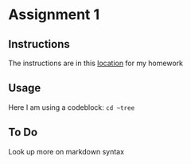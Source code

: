 # Assignment 1
## Instructions
The instructions are in this [location](https://sites.usc.edu/translationalgenomics/trgn510/trgn510-week1/) for my homework
## Usage
Here I am using a codeblock:
```cd ~tree```
## To Do
Look up more on markdown syntax


